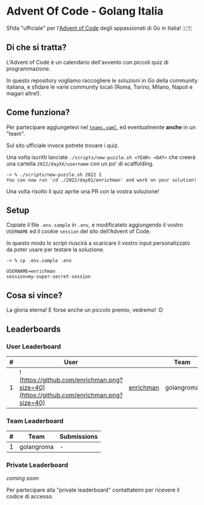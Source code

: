 # Advent Of Code - Golang Italia

Sfida "ufficiale" per l'[Advent of Code](https://adventofcode.com/) degli appassionati di Go in Italia! :it:

## Di che si tratta?

L'Advent of Code è un calendario dell'avvento con piccoli quiz di programmazione.  

In questo repository vogliamo raccogliere le soluzioni in *Go* della community italiana, e sfidare le varie community locali (Roma, Torino, Milano, Napoli e magari altre!).


## Come funziona?

Per partecipare aggiungetevi nel [`teams.yaml`](./teams.yaml), ed eventualmente **anche** in un "team".  

Sul sito ufficiale invece potrete trovare i quiz.

Una volta iscritti lanciate `./scripts/new-puzzle.sh <YEAR> <DAY>` che creerà una cartella `2022/dayXX/username` con un po' di scaffolding.

```
-> % ./scripts/new-puzzle.sh 2022 1                                                                                                  
You can now run 'cd ./2022/day01/enrichman' and work on your solution!
```

Una volta risolto il quiz aprite una PR con la vostra soluzione!

## Setup

Copiate il file `.env.sample` in `.env`, e modificatelo aggiungendo il vostro `USERNAME` ed il cookie `session` del sito dell'Advent of Code.  

In questo modo lo script riuscirà a scaricare il vostro input personalizzato da poter usare per testare la soluzione.

```
-> % cp .env.sample .env
```
```
USERNAME=enrichman
session=my-super-secret-session
```

## Cosa si vince?

La gloria eterna! E forse anche un piccolo premio, vedremo! :D

## Leaderboards

### User Leaderboard

| # | User  | | Team  | Submissions  | 
|---|-------|-|-------|--------------|
| 1 | ![https://github.com/enrichman.png?size=40](https://github.com/enrichman.png?size=40) | [enrichman](https://github.com/enrichman) | golangroma |   |

### Team Leaderboard

| # | Team  | Submissions  | 
|---|-------|--------------|
| 1 | golangroma | - |

### Private Leaderboard

_coming soon_

Per partecipare alla "private leaderboard" contattatemi per ricevere il codice di accesso.
